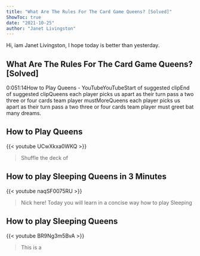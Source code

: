 ```yaml
---
title: "What Are The Rules For The Card Game Queens? [Solved]"
ShowToc: true 
date: "2021-10-25"
author: "Janet Livingston" 
---
```


Hi, iam Janet Livingston, I hope today is better than yesterday.
## What Are The Rules For The Card Game Queens? [Solved]
0:051:14How to Play Queens - YouTubeYouTubeStart of suggested clipEnd of suggested clipQueens each player picks us apart as their turn pass a two three or four cards team player mustMoreQueens each player picks us apart as their turn pass a two three or four cards team player must greet bat many dreams.

## How to Play Queens
{{< youtube UCwXkxa0WKQ >}}
>Shuffle the deck of 

## How to play Sleeping Queens in 3 Minutes
{{< youtube naqSF0075RU >}}
>Nick here! Today you will learn in a concise way how to play Sleeping 

## How to play Sleeping Queens
{{< youtube BR9Ng3m5BvA >}}
>This is a 

